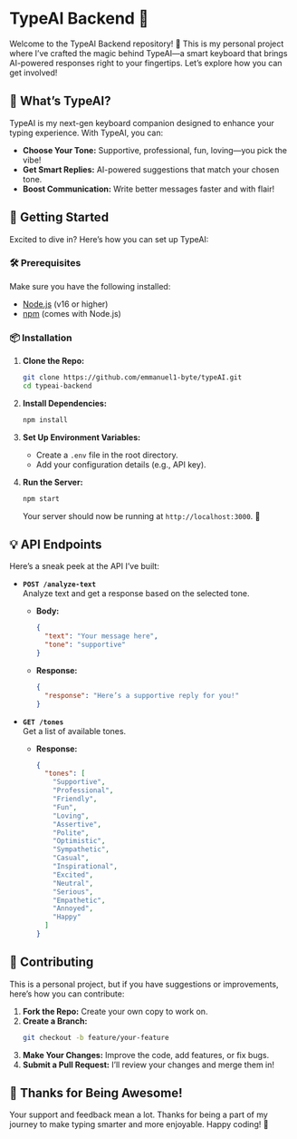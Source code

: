 # TypeAI Backend 🚀

Welcome to the TypeAI Backend repository! 🌟 This is my personal project where I’ve crafted the magic behind TypeAI—a smart keyboard that brings AI-powered responses right to your fingertips. Let’s explore how you can get involved!

## 🎉 What’s TypeAI?

TypeAI is my next-gen keyboard companion designed to enhance your typing experience. With TypeAI, you can:

- **Choose Your Tone:** Supportive, professional, fun, loving—you pick the vibe!
- **Get Smart Replies:** AI-powered suggestions that match your chosen tone.
- **Boost Communication:** Write better messages faster and with flair!

## 🚀 Getting Started

Excited to dive in? Here’s how you can set up TypeAI:

### 🛠️ Prerequisites

Make sure you have the following installed:

- [Node.js](https://nodejs.org/) (v16 or higher)
- [npm](https://www.npmjs.com/) (comes with Node.js)

### 📦 Installation

1. **Clone the Repo:**

   ```bash
   git clone https://github.com/emmanuel1-byte/typeAI.git
   cd typeai-backend
   ```

2. **Install Dependencies:**

   ```bash
   npm install
   ```

3. **Set Up Environment Variables:**

   - Create a `.env` file in the root directory.
   - Add your configuration details (e.g., API key).

4. **Run the Server:**

   ```bash
   npm start
   ```

   Your server should now be running at `http://localhost:3000`. 🎉

## 💡 API Endpoints

Here’s a sneak peek at the API I’ve built:

- **`POST /analyze-text`**  
  Analyze text and get a response based on the selected tone.

  - **Body:**
    ```json
    {
      "text": "Your message here",
      "tone": "supportive"
    }
    ```
  - **Response:**
    ```json
    {
      "response": "Here’s a supportive reply for you!"
    }
    ```

- **`GET /tones`**  
  Get a list of available tones.
  - **Response:**
    ```json
    {
      "tones": [
        "Supportive",
        "Professional",
        "Friendly",
        "Fun",
        "Loving",
        "Assertive",
        "Polite",
        "Optimistic",
        "Sympathetic",
        "Casual",
        "Inspirational",
        "Excited",
        "Neutral",
        "Serious",
        "Empathetic",
        "Annoyed",
        "Happy"
      ]
    }
    ```

## 🧩 Contributing

This is a personal project, but if you have suggestions or improvements, here’s how you can contribute:

1. **Fork the Repo:** Create your own copy to work on.
2. **Create a Branch:**
   ```bash
   git checkout -b feature/your-feature
   ```
3. **Make Your Changes:** Improve the code, add features, or fix bugs.
4. **Submit a Pull Request:** I’ll review your changes and merge them in!

## 🎉 Thanks for Being Awesome!

Your support and feedback mean a lot. Thanks for being a part of my journey to make typing smarter and more enjoyable. Happy coding! 🚀
